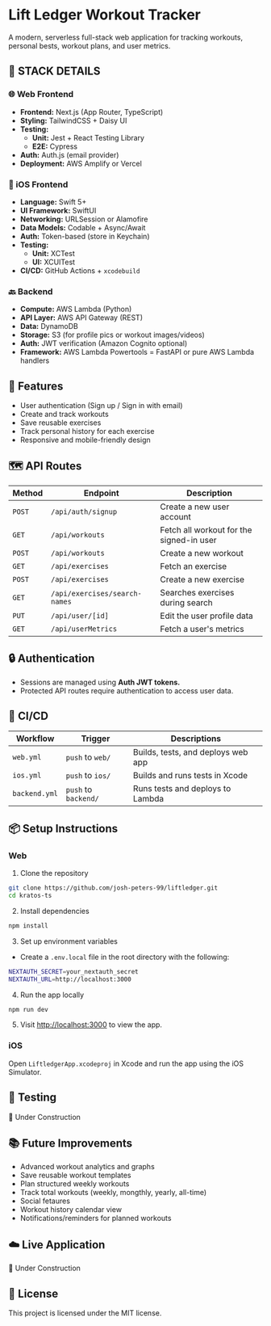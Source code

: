 # Lift Ledger Workout Tracker

A modern, serverless full-stack web application for tracking workouts, personal bests, workout plans, and user metrics.

## 🧱 STACK DETAILS
### 🌐 Web Frontend
- **Frontend:** Next.js (App Router, TypeScript)
- **Styling:** TailwindCSS + Daisy UI
- **Testing:**
  - **Unit:** Jest + React Testing Library
  - **E2E:** Cypress
- **Auth:** Auth.js (email provider)
- **Deployment:** AWS Amplify or Vercel
### 📱 iOS Frontend
- **Language:** Swift 5+
- **UI Framework:** SwiftUI
- **Networking:** URLSession or Alamofire
- **Data Models:** Codable + Async/Await
- **Auth:** Token-based (store in Keychain)
- **Testing:**
  - **Unit:** XCTest
  - **UI:** XCUITest
- **CI/CD:** GitHub Actions + `xcodebuild`
### 🔙 Backend
- **Compute:** AWS Lambda (Python)
- **API Layer:** AWS API Gateway (REST)
- **Data:** DynamoDB
- **Storage:** S3 (for profile pics or workout images/videos)
- **Auth:** JWT verification (Amazon Cognito optional)
- **Framework:** AWS Lambda Powertools = FastAPI or pure AWS Lambda handlers

## 🚀 Features
- User authentication (Sign up / Sign in with email)
- Create and track workouts
- Save reusable exercises
- Track personal history for each exercise
- Responsive and mobile-friendly design

## 🗺️ API Routes
| Method | Endpoint | Description
| --- | --- | --- |
| `POST` | `/api/auth/signup`            | Create a new user account                |
| `GET`  | `/api/workouts`               | Fetch all workout for the signed-in user |
| `POST` | `/api/workouts`               | Create a new workout                     |
| `GET`  | `/api/exercises`              | Fetch an exercise                        |
| `POST` | `/api/exercises`              | Create a new exercise                    |
| `GET`  | `/api/exercises/search-names` | Searches exercises during search         |
| `PUT`  | `/api/user/[id]`              | Edit the user profile data               |
| `GET`  | `/api/userMetrics`            | Fetch a user's metrics                   |

## 🔒 Authentication
- Sessions are managed using **Auth JWT tokens.**
- Protected API routes require authentication to access user data.

## 🚦 CI/CD
| Workflow | Trigger | Descriptions
| --- | --- | --- |
| `web.yml` | `push` to `web/` | Builds, tests, and deploys web app |
| `ios.yml` | `push` to `ios/` | Builds and runs tests in Xcode     |
| `backend.yml` | `push` to `backend/` | Runs tests and deploys to Lambda |

## 📦 Setup Instructions
### Web
1. Clone the repository
```bash
git clone https://github.com/josh-peters-99/liftledger.git
cd kratos-ts
```
2. Install dependencies
```bash
npm install
```
3. Set up environment variables
  - Create a `.env.local` file in the root directory with the following:
```bash
NEXTAUTH_SECRET=your_nextauth_secret
NEXTAUTH_URL=http://localhost:3000
```
4. Run the app locally
```bash
npm run dev
```
5. Visit [http://localhost:3000](http://localhost:3000) to view the app.
### iOS
Open `LiftledgerApp.xcodeproj` in Xcode and run the app using the iOS Simulator.

## 🧪 Testing
🚧 Under Construction

## 📚 Future Improvements
- Advanced workout analytics and graphs
- Save reusable workout templates
- Plan structured weekly workouts
- Track total workouts (weekly, mongthly, yearly, all-time)
- Social fetaures
- Workout history calendar view
- Notifications/reminders for planned workouts

## ☁️ Live Application
🚧 Under Construction

## 📄 License
This project is licensed under the MIT license.